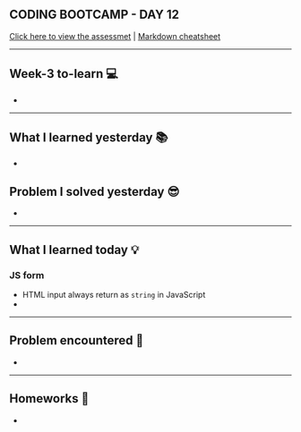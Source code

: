 ## CODING BOOTCAMP - DAY 12

[Click here to view the assessmet](https://zahinz.github.io/SET-Day-12/) | [Markdown cheatsheet](https://www.markdownguide.org/cheat-sheet/)

---

## Week-3 to-learn 💻
* 


---


## What I learned yesterday 📚
* 

## Problem I solved yesterday 😎
* 



---


## What I learned today 💡

### JS form
* HTML input always return as `string` in JavaScript
*  

---


## Problem encountered 🧐
* 

---


## Homeworks 📝
* 